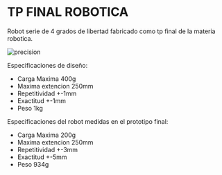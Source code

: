 # TP FINAL ROBOTICA

Robot serie de 4 grados de libertad fabricado como tp final de la materia robotica.

![precision](https://user-images.githubusercontent.com/55562600/180894623-eac10e58-efb8-4edf-b705-b822cfd197ad.jpeg)

Especificaciones de diseño:

- Carga Maxima 400g
- Maxima extencion 250mm
- Repetitividad +-1mm
- Exactitud +-1mm
- Peso 1kg

Especificaciones del robot medidas en el prototipo final:

- Carga Maxima 200g
- Maxima extencion 250mm
- Repetitividad +-3mm
- Exactitud +-5mm
- Peso 934g
